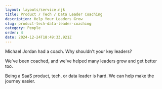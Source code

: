 ```yaml
---
layout: layouts/service.njk
title: Product / Tech / Data Leader Coaching
description: Help Your Leaders Grow
slug: product-tech-data-leader-coaching
category: People
order: 4
date: 2024-12-24T18:49:33.921Z
---
```

Michael Jordan had a coach. Why shouldn't your key leaders?

We've been coached, and we've helped many leaders grow and get better too.

Being a SaaS product, tech, or data leader is hard. We can help make the journey easier.
